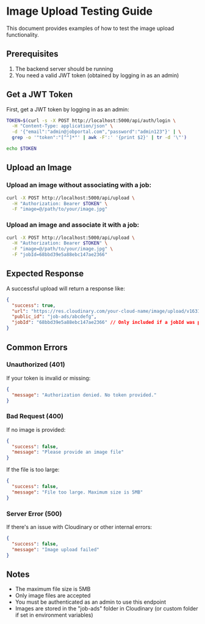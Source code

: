 # Image Upload Testing Guide

This document provides examples of how to test the image upload functionality.

## Prerequisites

1. The backend server should be running
2. You need a valid JWT token (obtained by logging in as an admin)

## Get a JWT Token

First, get a JWT token by logging in as an admin:

```bash
TOKEN=$(curl -s -X POST http://localhost:5000/api/auth/login \
  -H "Content-Type: application/json" \
  -d '{"email":"admin@jobportal.com","password":"admin123"}' | \
  grep -o '"token":"[^"]*"' | awk -F':' '{print $2}' | tr -d '\"')

echo $TOKEN
```

## Upload an Image

### Upload an image without associating with a job:

```bash
curl -X POST http://localhost:5000/api/upload \
  -H "Authorization: Bearer $TOKEN" \
  -F "image=@/path/to/your/image.jpg"
```

### Upload an image and associate it with a job:

```bash
curl -X POST http://localhost:5000/api/upload \
  -H "Authorization: Bearer $TOKEN" \
  -F "image=@/path/to/your/image.jpg" \
  -F "jobId=68bbd39e5a88ebc147ae2366"
```

## Expected Response

A successful upload will return a response like:

```json
{
  "success": true,
  "url": "https://res.cloudinary.com/your-cloud-name/image/upload/v1631234567/job-ads/abcdefg.jpg",
  "public_id": "job-ads/abcdefg",
  "jobId": "68bbd39e5a88ebc147ae2366" // Only included if a jobId was provided
}
```

## Common Errors

### Unauthorized (401)

If your token is invalid or missing:

```json
{
  "message": "Authorization denied. No token provided."
}
```

### Bad Request (400)

If no image is provided:

```json
{
  "success": false,
  "message": "Please provide an image file"
}
```

If the file is too large:

```json
{
  "success": false,
  "message": "File too large. Maximum size is 5MB"
}
```

### Server Error (500)

If there's an issue with Cloudinary or other internal errors:

```json
{
  "success": false,
  "message": "Image upload failed"
}
```

## Notes

- The maximum file size is 5MB
- Only image files are accepted
- You must be authenticated as an admin to use this endpoint
- Images are stored in the "job-ads" folder in Cloudinary (or custom folder if set in environment variables)
